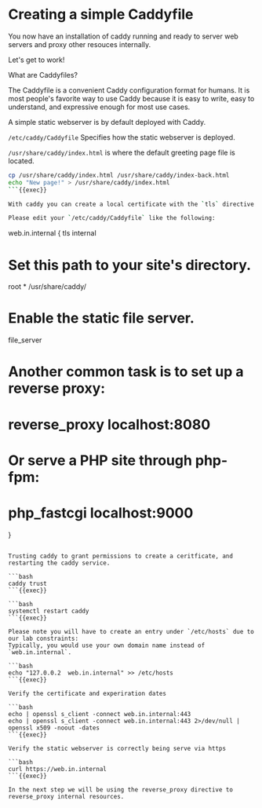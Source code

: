 # Creating a simple Caddyfile

You now have an installation of caddy running and ready to server web servers and proxy other resouces internally.

Let's get to work!

What are Caddyfiles?

The Caddyfile is a convenient Caddy configuration format for humans. It is most people's favorite way to use Caddy because it is easy to write, easy to understand, and expressive enough for most use cases.

A simple static webserver is by default deployed with Caddy.

`/etc/caddy/Caddyfile` Specifies how the static webserver is deployed.

`/usr/share/caddy/index.html` is where the default greeting page file is located.


```bash
cp /usr/share/caddy/index.html /usr/share/caddy/index-back.html
echo "New page!" > /usr/share/caddy/index.html
```{{exec}}

With caddy you can create a local certificate with the `tls` directive by simply passing internal.

Please edit your `/etc/caddy/Caddyfile` like the following:

```
web.in.internal {
  tls internal
  # Set this path to your site's directory.
  root * /usr/share/caddy/

  # Enable the static file server.
  file_server

  # Another common task is to set up a reverse proxy:
  # reverse_proxy localhost:8080

  # Or serve a PHP site through php-fpm:
  # php_fastcgi localhost:9000
}
```

Trusting caddy to grant permissions to create a ceritficate, and restarting the caddy service.

```bash
caddy trust
```{{exec}}

```bash
systemctl restart caddy
```{{exec}}

Please note you will have to create an entry under `/etc/hosts` due to our lab constraints:
Typically, you would use your own domain name instead of `web.in.internal`.

```bash
echo "127.0.0.2  web.in.internal" >> /etc/hosts
```{{exec}}

Verify the certificate and experiration dates

```bash
echo | openssl s_client -connect web.in.internal:443
echo | openssl s_client -connect web.in.internal:443 2>/dev/null | openssl x509 -noout -dates
```{{exec}}

Verify the static webserver is correctly being serve via https

```bash
curl https://web.in.internal
```{{exec}}

In the next step we will be using the reverse_proxy directive to reverse_proxy internal resources.